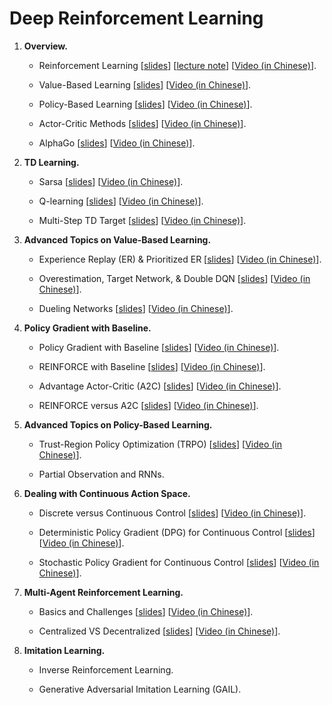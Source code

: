 # Deep Reinforcement Learning




1. **Overview.**


    * Reinforcement Learning 
    [[slides](https://github.com/wangshusen/DRL/blob/master/Slides/1_Basics_1.pdf)] 
    [[lecture note](https://github.com/wangshusen/DeepLearning/blob/master/LectureNotes/DRL/DRL.pdf)] 
    [[Video (in Chinese)](https://youtu.be/vmkRMvhCW5c)].

    * Value-Based Learning 
    [[slides](https://github.com/wangshusen/DRL/blob/master/Slides/1_Basics_2.pdf)] 
    [[Video (in Chinese)](https://youtu.be/jflq6vNcZyA)].

    * Policy-Based Learning 
    [[slides](https://github.com/wangshusen/DRL/blob/master/Slides/1_Basics_3.pdf)] 
    [[Video (in Chinese)](https://youtu.be/qI0vyfR2_Rc)].

    * Actor-Critic Methods 
    [[slides](https://github.com/wangshusen/DRL/blob/master/Slides/1_Basics_4.pdf)] 
    [[Video (in Chinese)](https://youtu.be/xjd7Jq9wPQY)].

    * AlphaGo 
    [[slides](https://github.com/wangshusen/DRL/blob/master/Slides/1_Basics_5.pdf)] 
    [[Video (in Chinese)](https://youtu.be/zHojAp5vkRE)].
    
    



2. **TD Learning.**
    
    * Sarsa
    [[slides](https://github.com/wangshusen/DRL/blob/master/Slides/2_TD_1.pdf)] 
    [[Video (in Chinese)](https://youtu.be/-cYWdUubB6Q)].
    
    * Q-learning
    [[slides](https://github.com/wangshusen/DRL/blob/master/Slides/2_TD_2.pdf)] 
    [[Video (in Chinese)](https://youtu.be/Ymy2w3DGn2U)].
    
    * Multi-Step TD Target
    [[slides](https://github.com/wangshusen/DRL/blob/master/Slides/2_TD_3.pdf)] 
    [[Video (in Chinese)](https://youtu.be/UqTP138IATc)].
    
    
    


3. **Advanced Topics on Value-Based Learning.**


    * Experience Replay (ER) & Prioritized ER
    [[slides](https://github.com/wangshusen/DRL/blob/master/Slides/3_DQN_1.pdf)]
    [[Video (in Chinese)](https://youtu.be/rhslMPmj7SY)].
    
    * Overestimation, Target Network, & Double DQN
    [[slides](https://github.com/wangshusen/DRL/blob/master/Slides/3_DQN_2.pdf)] 
    [[Video (in Chinese)](https://youtu.be/X2-56QN79zc)].
    
    * Dueling Networks
    [[slides](https://github.com/wangshusen/DRL/blob/master/Slides/3_DQN_3.pdf)]
    [[Video (in Chinese)](https://youtu.be/DBux6cA0EoM)].




4. **Policy Gradient with Baseline.**


    * Policy Gradient with Baseline
    [[slides](https://github.com/wangshusen/DRL/blob/master/Slides/4_Policy_1.pdf)]
    [[Video (in Chinese)](https://youtu.be/yNEqbptitZs)].
    
    * REINFORCE with Baseline
    [[slides](https://github.com/wangshusen/DRL/blob/master/Slides/4_Policy_2.pdf)]
    [[Video (in Chinese)](https://youtu.be/Ob78ADXTQNo)].
    
    * Advantage Actor-Critic (A2C)
    [[slides](https://github.com/wangshusen/DRL/blob/master/Slides/4_Policy_3.pdf)]
    [[Video (in Chinese)](https://youtu.be/mtT4TSGSon8)].
    
    * REINFORCE versus A2C
    [[slides](https://github.com/wangshusen/DRL/blob/master/Slides/4_Policy_4.pdf)]
    [[Video (in Chinese)](https://youtu.be/hN9WMIMMeAI)].
    


5. **Advanced Topics on Policy-Based Learning.**
    
    * Trust-Region Policy Optimization (TRPO)
    [[slides](https://github.com/wangshusen/DRL/blob/master/Slides/5_Policy_1.pdf)]
    [[Video (in Chinese)](https://youtu.be/fcSYiyvPjm4)].
    
    * Partial Observation and RNNs.



6. **Dealing with Continuous Action Space.**


    * Discrete versus Continuous Control
    [[slides](https://github.com/wangshusen/DRL/blob/master/Slides/6_Continuous_1.pdf)]
    [[Video (in Chinese)](https://youtu.be/rRIjgdxSvg8)].

    * Deterministic Policy Gradient (DPG) for Continuous Control
    [[slides](https://github.com/wangshusen/DRL/blob/master/Slides/6_Continuous_2.pdf)] 
    [[Video (in Chinese)](https://youtu.be/cmWejKRWLA8)].

    * Stochastic Policy Gradient for Continuous Control
    [[slides](https://github.com/wangshusen/DRL/blob/master/Slides/6_Continuous_3.pdf)] 
    [[Video (in Chinese)](https://youtu.be/McqFyl_W5Wc)].
    
    

7. **Multi-Agent Reinforcement Learning.**


    * Basics and Challenges 
    [[slides](https://github.com/wangshusen/DRL/blob/master/Slides/7_MARL_1.pdf)] 
    [[Video (in Chinese)](https://youtu.be/KN-XMQFTD0o)].

    * Centralized VS Decentralized 
    [[slides](https://github.com/wangshusen/DRL/blob/master/Slides/7_MARL_2.pdf)] 
    [[Video (in Chinese)](https://youtu.be/0HV1hsjd1y8)].



8. **Imitation Learning.**


    * Inverse Reinforcement Learning.
    
    * Generative Adversarial Imitation Learning (GAIL).



